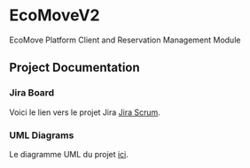 # EcoMoveV2
EcoMove Platform Client and Reservation Management Module
## Project Documentation

### Jira Board
Voici le lien vers le projet Jira [Jira Scrum](https://sahtanisoumia760-1725573214476.atlassian.net/jira/software/projects/SCRUM/boards/1/backlog).

### UML Diagrams
Le diagramme UML du projet  [ici](https://lucid.app/lucidchart/bb7d02a6-da29-4afb-8ed7-a3ccae6298ed/edit?invitationId=inv_9cb07e8a-e138-46e6-b78d-18252beaa36f&page=0_0#).

